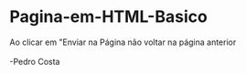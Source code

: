 # Pagina-em-HTML-Basico

Ao clicar em "Enviar na Página não voltar na página anterior <br> <br>
-Pedro Costa
